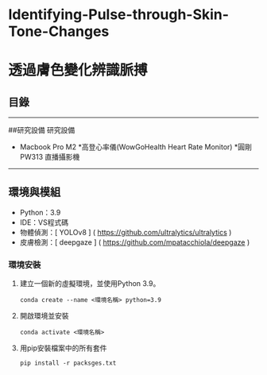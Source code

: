 # Identifying-Pulse-through-Skin-Tone-Changes
# 透過膚色變化辨識脈搏
## 目錄
---
##研究設備 研究設備
* Macbook Pro M2
*高登心率儀(WowGoHealth Heart Rate Monitor)
*圓剛PW313 直播攝影機
---
## 環境與模組
* Python：3.9
* IDE：VS程式碼
* 物體偵測：[ YOLOv8 ] ( https://github.com/ultralytics/ultralytics )
* 皮膚檢測：[ deepgaze ] ( https://github.com/mpatacchiola/deepgaze )
### 環境安裝
1. 建立一個新的虛擬環境，並使用Python 3.9。
    ````
    conda create --name <環境名稱> python=3.9
    ````
2. 開啟環境並安裝
   ````
   conda activate <環境名稱>
   ````
3. 用pip安裝檔案中的所有套件
   ````
   pip install -r packsges.txt
   ````
